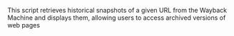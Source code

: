 This script retrieves historical snapshots of a given URL from the Wayback Machine and displays them, allowing users to access archived versions of web pages
